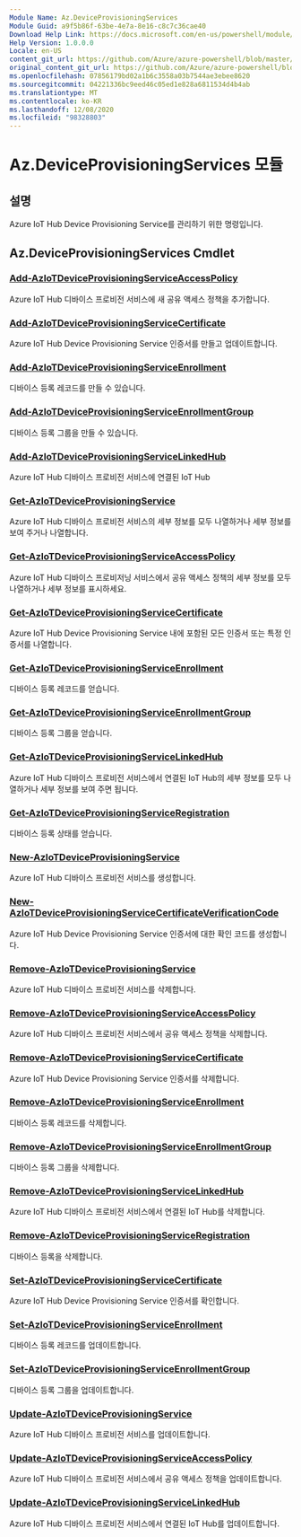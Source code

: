 ```yaml
---
Module Name: Az.DeviceProvisioningServices
Module Guid: a9f5b86f-63be-4e7a-8e16-c8c7c36cae40
Download Help Link: https://docs.microsoft.com/en-us/powershell/module/az.deviceprovisioningservices
Help Version: 1.0.0.0
Locale: en-US
content_git_url: https://github.com/Azure/azure-powershell/blob/master/src/DeviceProvisioningServices/DeviceProvisioningServices/help/Az.DeviceProvisioningServices.md
original_content_git_url: https://github.com/Azure/azure-powershell/blob/master/src/DeviceProvisioningServices/DeviceProvisioningServices/help/Az.DeviceProvisioningServices.md
ms.openlocfilehash: 07856179bd02a1b6c3558a03b7544ae3ebee8620
ms.sourcegitcommit: 04221336bc9eed46c05ed1e828a6811534d4b4ab
ms.translationtype: MT
ms.contentlocale: ko-KR
ms.lasthandoff: 12/08/2020
ms.locfileid: "98328803"
---
```

# Az.DeviceProvisioningServices 모듈
## 설명
Azure IoT Hub Device Provisioning Service를 관리하기 위한 명령입니다.

## Az.DeviceProvisioningServices Cmdlet
### [Add-AzIoTDeviceProvisioningServiceAccessPolicy](Add-AzIoTDeviceProvisioningServiceAccessPolicy.md)
Azure IoT Hub 디바이스 프로비전 서비스에 새 공유 액세스 정책을 추가합니다.

### [Add-AzIoTDeviceProvisioningServiceCertificate](Add-AzIoTDeviceProvisioningServiceCertificate.md)
Azure IoT Hub Device Provisioning Service 인증서를 만들고 업데이트합니다.

### [Add-AzIoTDeviceProvisioningServiceEnrollment](Add-AzIoTDeviceProvisioningServiceEnrollment.md)
디바이스 등록 레코드를 만들 수 있습니다.

### [Add-AzIoTDeviceProvisioningServiceEnrollmentGroup](Add-AzIoTDeviceProvisioningServiceEnrollmentGroup.md)
디바이스 등록 그룹을 만들 수 있습니다.

### [Add-AzIoTDeviceProvisioningServiceLinkedHub](Add-AzIoTDeviceProvisioningServiceLinkedHub.md)
Azure IoT Hub 디바이스 프로비전 서비스에 연결된 IoT Hub

### [Get-AzIoTDeviceProvisioningService](Get-AzIoTDeviceProvisioningService.md)
Azure IoT Hub 디바이스 프로비전 서비스의 세부 정보를 모두 나열하거나 세부 정보를 보여 주거나 나열합니다.

### [Get-AzIoTDeviceProvisioningServiceAccessPolicy](Get-AzIoTDeviceProvisioningServiceAccessPolicy.md)
Azure IoT Hub 디바이스 프로비저닝 서비스에서 공유 액세스 정책의 세부 정보를 모두 나열하거나 세부 정보를 표시하세요.

### [Get-AzIoTDeviceProvisioningServiceCertificate](Get-AzIoTDeviceProvisioningServiceCertificate.md)
Azure IoT Hub Device Provisioning Service 내에 포함된 모든 인증서 또는 특정 인증서를 나열합니다.

### [Get-AzIoTDeviceProvisioningServiceEnrollment](Get-AzIoTDeviceProvisioningServiceEnrollment.md)
디바이스 등록 레코드를 얻습니다.

### [Get-AzIoTDeviceProvisioningServiceEnrollmentGroup](Get-AzIoTDeviceProvisioningServiceEnrollmentGroup.md)
디바이스 등록 그룹을 얻습니다.

### [Get-AzIoTDeviceProvisioningServiceLinkedHub](Get-AzIoTDeviceProvisioningServiceLinkedHub.md)
Azure IoT Hub 디바이스 프로비전 서비스에서 연결된 IoT Hub의 세부 정보를 모두 나열하거나 세부 정보를 보여 주면 됩니다.

### [Get-AzIoTDeviceProvisioningServiceRegistration](Get-AzIoTDeviceProvisioningServiceRegistration.md)
디바이스 등록 상태를 얻습니다.

### [New-AzIoTDeviceProvisioningService](New-AzIoTDeviceProvisioningService.md)
Azure IoT Hub 디바이스 프로비전 서비스를 생성합니다.

### [New-AzIoTDeviceProvisioningServiceCertificateVerificationCode](New-AzIoTDeviceProvisioningServiceCertificateVerificationCode.md)
Azure IoT Hub Device Provisioning Service 인증서에 대한 확인 코드를 생성합니다.

### [Remove-AzIoTDeviceProvisioningService](Remove-AzIoTDeviceProvisioningService.md)
Azure IoT Hub 디바이스 프로비전 서비스를 삭제합니다.

### [Remove-AzIoTDeviceProvisioningServiceAccessPolicy](Remove-AzIoTDeviceProvisioningServiceAccessPolicy.md)
Azure IoT Hub 디바이스 프로비전 서비스에서 공유 액세스 정책을 삭제합니다.

### [Remove-AzIoTDeviceProvisioningServiceCertificate](Remove-AzIoTDeviceProvisioningServiceCertificate.md)
Azure IoT Hub Device Provisioning Service 인증서를 삭제합니다.

### [Remove-AzIoTDeviceProvisioningServiceEnrollment](Remove-AzIoTDeviceProvisioningServiceEnrollment.md)
디바이스 등록 레코드를 삭제합니다.

### [Remove-AzIoTDeviceProvisioningServiceEnrollmentGroup](Remove-AzIoTDeviceProvisioningServiceEnrollmentGroup.md)
디바이스 등록 그룹을 삭제합니다.

### [Remove-AzIoTDeviceProvisioningServiceLinkedHub](Remove-AzIoTDeviceProvisioningServiceLinkedHub.md)
Azure IoT Hub 디바이스 프로비전 서비스에서 연결된 IoT Hub를 삭제합니다.

### [Remove-AzIoTDeviceProvisioningServiceRegistration](Remove-AzIoTDeviceProvisioningServiceRegistration.md)
디바이스 등록을 삭제합니다.

### [Set-AzIoTDeviceProvisioningServiceCertificate](Set-AzIoTDeviceProvisioningServiceCertificate.md)
Azure IoT Hub Device Provisioning Service 인증서를 확인합니다.

### [Set-AzIoTDeviceProvisioningServiceEnrollment](Set-AzIoTDeviceProvisioningServiceEnrollment.md)
디바이스 등록 레코드를 업데이트합니다.

### [Set-AzIoTDeviceProvisioningServiceEnrollmentGroup](Set-AzIoTDeviceProvisioningServiceEnrollmentGroup.md)
디바이스 등록 그룹을 업데이트합니다.

### [Update-AzIoTDeviceProvisioningService](Update-AzIoTDeviceProvisioningService.md)
Azure IoT Hub 디바이스 프로비전 서비스를 업데이트합니다.

### [Update-AzIoTDeviceProvisioningServiceAccessPolicy](Update-AzIoTDeviceProvisioningServiceAccessPolicy.md)
Azure IoT Hub 디바이스 프로비전 서비스에서 공유 액세스 정책을 업데이트합니다.

### [Update-AzIoTDeviceProvisioningServiceLinkedHub](Update-AzIoTDeviceProvisioningServiceLinkedHub.md)
Azure IoT Hub 디바이스 프로비전 서비스에서 연결된 IoT Hub를 업데이트합니다.

